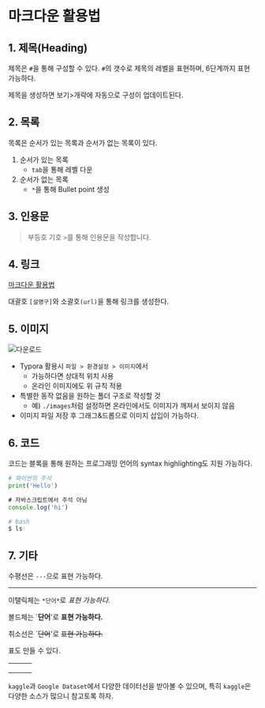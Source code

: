 # 마크다운 활용법

## 1. 제목(Heading)

제목은 `#`을 통해 구성할 수 있다. `#`의 갯수로 제목의 레벨을 표현하며, 6단계까지 표현 가능하다.

제목을 생성하면 보기>개략에 자동으로 구성이 업데이트된다.



## 2. 목록

목록은 순서가 있는 목록과 순서가 없는 목록이 있다.

1. 순서가 있는 목록
   * `tab`을 통해 레벨 다운
2. 순서가 없는 목록
   * `*`을 통해 Bullet point 생성



## 3. 인용문

> 부등호 기호 `>`를 통해 인용문을 작성합니다.



## 4. 링크

[마크다운 활용법](https://gist.github.com/ihoneymon/652be052a0727ad59601)

대괄호 `[설명구]`와 소괄호`(url)`을 통해 링크를 생성한다.



## 5. 이미지

![다운로드](images/다운로드.jpg)

* Typora 활용시 `파일 > 환경설정 > 이미지`에서
  * 가능하다면 상대적 위치 사용
  * 온라인 이미지에도 위 규칙 적용
* 특별한 동작 없음을 원하는 폴더 구조로 작성할 것
  * 예) `./images`처럼 설정하면 온라인에서도 이미지가 깨져서 보이지 않음
* 이미지 파일 저장 후 그래그&드롭으로 이미지 삽입이 가능하다.



## 6. 코드

코드는 블록을 통해 원하는 프로그래밍 언어의 syntax highlighting도 지원 가능하다.

`````python
# 파이썬의 주석
print('Hello')
`````

`````javascript
# 자바스크립트에서 주석 아님
console.log('hi')
`````

```````bash
# bash
$ ls
```````



## 7. 기타

수평선은 `---`으로 표현 가능하다.

---

이탤릭체는 `*단어*`로 *표현 가능하다.*

볼드체는 `**단어**'로 **표현 가능하다.**

취소선은 `~~단어~~'로 ~~표현 가능하다.~~

표도 만들 수 있다.

|      |      |      |
| ---- | ---- | ---- |
|      |      |      |
|      |      |      |
|      |      |      |

`kaggle`과 `Google Dataset`에서 다양한 데이터선을 받아볼 수 있으며, 특히 `kaggle`은 다양한 소스가 많으니 참고토록 하자.